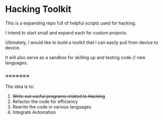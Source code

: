 # Hacking Toolkit

This is a expanding repo full of helpful scripts used for hacking.

I intend to start small and expand each for custom projects.

Ultimately, I would like to build a toolkit that I can easily pull from device to device.

It will also serve as a sandbox for skilling up and testing code // new languages.

### =======

The idea is to:
  1. ~~Write out useful programs related to Hacking~~
  2. Refactor the code for efficiency
  3. Rewrite the code in various languages
  4. Integrate Automation
